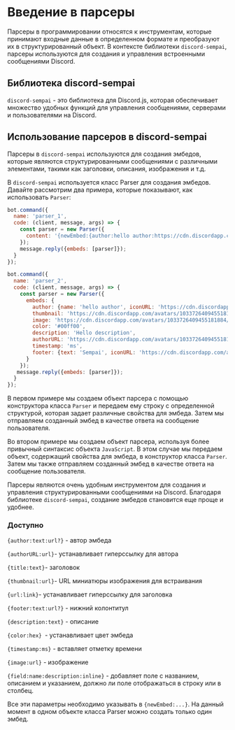 # Введение в парсеры
Парсеры в программировании относятся к инструментам, которые принимают входные данные в определенном формате и преобразуют их в структурированный объект. В контексте библиотеки `discord-sempai`, парсеры используются для создания и управления встроенными сообщениями Discord.

## Библиотека discord-sempai
`discord-sempai` - это библиотека для Discord.js, которая обеспечивает множество удобных функций для управления сообщениями, серверами и пользователями на Discord.

## Использование парсеров в discord-sempai
Парсеры в `discord-sempai` используются для создания эмбедов, которые являются структурированными сообщениями с различными элементами, такими как заголовки, описания, изображения и т.д.

В `discord-sempai` используется класс Parser для создания эмбедов. Давайте рассмотрим два примера, которые показывают, как использовать `Parser`:

```js
bot.command({
  name: 'parser_1',
  code: (client, message, args) => {
    const parser = new Parser({
      content: '{newEmbed:{author:hello author:https://cdn.discordapp.com/avatars/1033726409455181884/879bedd4f17a0bd95237e97f20d3ce9d.webp?size=4096}{thumbnail:https://cdn.discordapp.com/avatars/1033726409455181884/879bedd4f17a0bd95237e97f20d3ce9d.webp?size=4096}{image:https://cdn.discordapp.com/avatars/1033726409455181884/879bedd4f17a0bd95237e97f20d3ce9d.webp?size=4096}{color:#00ff00}{description:Hello description}{authorURL:https://cdn.discordapp.com/avatars/1033726409455181884/879bedd4f17a0bd95237e97f20d3ce9d.webp?size=4096}{timestamp:ms}{footer:Sempai:https://cdn.discordapp.com/avatars/1033726409455181884/879bedd4f17a0bd95237e97f20d3ce9d.webp?size=4096}}'
    });
    message.reply({embeds: [parser]});
  }
});

bot.command({
  name: 'parser_2',
  code: (client, message, args) => {
    const parser = new Parser({
      embeds: {
        author: {name: 'hello author', iconURL: 'https://cdn.discordapp.com/avatars/1033726409455181884/879bedd4f17a0bd95237e97f20d3ce9d.webp?size=4096'},
        thumbnail: 'https://cdn.discordapp.com/avatars/1033726409455181884/879bedd4f17a0bd95237e97f20d3ce9d.webp?size=4096',
        image: 'https://cdn.discordapp.com/avatars/1033726409455181884/879bedd4f17a0bd95237e97f20d3ce9d.webp?size=4096',
        color: '#00ff00',
        description: 'Hello description',
        authorURL: 'https://cdn.discordapp.com/avatars/1033726409455181884/879bedd4f17a0bd95237e97f20d3ce9d.webp?size=4096',
        timestamp: 'ms',
        footer: {text: 'Sempai', iconURL: 'https://cdn.discordapp.com/avatars/1033726409455181884/879bedd4f17a0bd95237e97f20d3ce9d.webp?size=4096'}
      }
    });
   message.reply({embeds: [parser]});
  }
});
```

В первом примере мы создаем объект парсера с помощью конструктора класса `Parser` и передаем ему строку с определенной структурой, которая задает различные свойства для эмбеда. Затем мы отправляем созданный эмбед в качестве ответа на сообщение пользователя.

Во втором примере мы создаем объект парсера, используя более привычный синтаксис объекта `JavaScript`. В этом случае мы передаем объект, содержащий свойства для эмбеда, в конструктор класса `Parser`. Затем мы также отправляем созданный эмбед в качестве ответа на сообщение пользователя.

Парсеры являются очень удобным инструментом для создания и управления структурированными сообщениями на Discord. Благодаря библиотеке `discord-sempai`, создание эмбедов становится еще проще и удобнее.


### Доступно

`{author:text:url?}` - автор эмбеда

`{authorURL:url}`- устанавливает гиперссылку для автора

`{title:text}`- заголовок

`{thumbnail:url}`- URL миниатюры изображения для встраивания

`{url:link}`- устанавливает гиперссылку для заголовка

`{footer:text:url?}` - нижний колонтитул

`{description:text}` - описание

`{color:hex} `- устанавливает цвет эмбеда

`{timestamp:ms}` - вставляет отметку времени

`{image:url}` - изображение

`{field:name:description:inline}` - добавляет поле с названием, описанием и указанием, должно ли поле отображаться в строку или в столбец.

Все эти параметры необходимо указывать в `{newEmbed:...}`. На данный момент в одном объекте класса Parser можно создать только один эмбед.